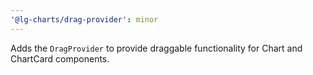 ```yaml
---
'@lg-charts/drag-provider': minor
---
```


Adds the `DragProvider` to provide draggable functionality for Chart and ChartCard components.
